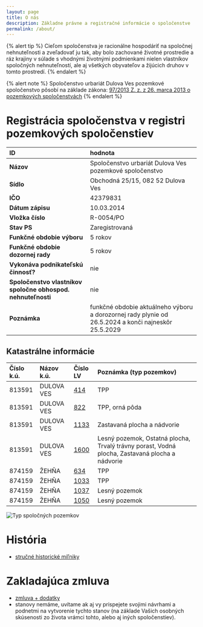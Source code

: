 ```yaml
---
layout: page
title: O nás
description: Základne právne a registračné informácie o spoločenstve
permalink: /about/
---
```

{% alert tip %}
Cieľom spoločenstva je racionálne hospodáriť na spoločnej nehnuteľnosti a zveľadovať ju tak, aby bolo zachované životné prostredie a ráz krajiny v súlade s vhodnými životnými podmienkami nielen vlastníkov spoločných nehnuteľností, ale aj všetkých obyvateľov a žijúcich druhov v tomto prostredí. 
{% endalert %}

{% alert note %}
Spoločenstvo urbariát Dulova Ves pozemkové spoločenstvo pôsobí na základe zákona: 
[97/2013 Z. z. z 26. marca 2013 o pozemkových spoločenstvách](https://www.slov-lex.sk/pravne-predpisy/SK/ZZ/2013/97/)
{% endalert %}

# Registrácia spoločenstva v registri pozemkových spoločenstiev

| ID | hodnota |
| :---------- | :-------------------------------------------------------- |
| **Názov** | Spoločenstvo urbariát Dulova Ves pozemkové spoločenstvo |
| **Sídlo** | Obchodná 25/15, 082 52 Dulova Ves |
| **IČO** | 42379831 |
| **Dátum zápisu** | 10.03.2014 |
| **Vložka číslo** | R-0054/PO |
| **Stav PS** | Zaregistrovaná |
| **Funkčné obdobie výboru** | 5 rokov |
| **Funkčné obdobie dozornej rady** | 5 rokov |
| **Vykonáva podnikateľskú činnosť?** | nie |
| **Spoločenstvo vlastníkov spoločne obhospod. nehnuteľnosti** | nie |
| **Poznámka** | funkčné obdobie aktuálneho výboru a dorozornej rady plynie od 26.5.2024 a konči najneskôr 25.5.2029 |

## Katastrálne informácie

| Číslo k.ú. | Názov k.ú. | Číslo LV | Poznámka (typ pozemkov)
|:---------- | :--------- | :------- | :--------
| 813591 | DULOVA VES | [414](https://kataster.skgeodesy.sk/Portal45/api/Bo/GeneratePrfPublic?prfNumber=414&cadastralUnitCode=813591&outputType=html) | TPP |			
| 813591 | DULOVA VES | [822](https://kataster.skgeodesy.sk/Portal45/api/Bo/GeneratePrfPublic?prfNumber=822&cadastralUnitCode=813591&outputType=html) | TPP, orná pôda |			
| 813591 | DULOVA VES | [1133](https://kataster.skgeodesy.sk/Portal45/api/Bo/GeneratePrfPublic?prfNumber=1133&cadastralUnitCode=813591&outputType=html) | Zastavaná plocha a nádvorie|			
| 813591 | DULOVA VES |[1600](https://kataster.skgeodesy.sk/Portal45/api/Bo/GeneratePrfPublic?prfNumber=1600&cadastralUnitCode=813591&outputType=html)| Lesný pozemok, Ostatná plocha, Trvalý trávny porast, Vodná plocha, Zastavaná plocha a nádvorie |
| 874159 | ŽEHŇA | [634](https://kataster.skgeodesy.sk/Portal45/api/Bo/GeneratePrfPublic?prfNumber=634&cadastralUnitCode=874159&outputType=html)	    | TPP |	
| 874159 | ŽEHŇA | [1033](https://kataster.skgeodesy.sk/Portal45/api/Bo/GeneratePrfPublic?prfNumber=1033&cadastralUnitCode=874159&outputType=html)     | TPP |		
| 874159 | ŽEHŇA | [1037](https://kataster.skgeodesy.sk/Portal45/api/Bo/GeneratePrfPublic?prfNumber=1037&cadastralUnitCode=874159&outputType=html)     | Lesný pozemok |
| 874159 | ŽEHŇA | [1050](https://kataster.skgeodesy.sk/Portal45/api/Bo/GeneratePrfPublic?prfNumber=1050&cadastralUnitCode=874159&outputType=html)     | Lesný pozemok |

![Typ spoločných pozemkov](https://github.com/user-attachments/assets/a14b834c-ce20-4120-9a46-1a3f0e7e6fdf)


# História
- [stručné historické míľniky](/historia/)

# Zakladajúca zmluva
- [zmluva + dodatky](/docs/)
- stanovy nemáme, uvítame ak aj vy prispejete svojimi návrhami a podnetmi na vytvorenie tychto stanov (na základe Vašich osobných skúsenosti zo života vrámci tohto, alebo aj iných spoločenstiev).
